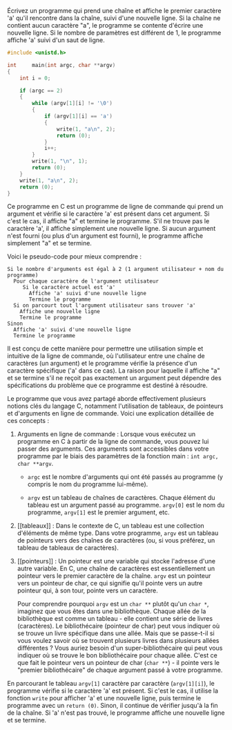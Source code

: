 Écrivez un programme qui prend une chaîne et affiche le premier caractère 'a' qu'il rencontre dans la chaîne, suivi d'une nouvelle ligne. Si la chaîne ne contient aucun caractère "a", le programme se contente d'écrire une nouvelle ligne. Si le nombre de paramètres est différent de 1, le programme affiche 'a' suivi d'un saut de ligne.


```c
#include <unistd.h>

int		main(int argc, char **argv)
{
	int i = 0;

	if (argc == 2)
	{
		while (argv[1][i] != '\0')
		{
			if (argv[1][i] == 'a')
			{
				write(1, "a\n", 2);
				return (0);
			}
			i++;
		}
		write(1, "\n", 1);
		return (0);
	}
	write(1, "a\n", 2);
	return (0);
}

```

Ce programme en C est un programme de ligne de commande qui prend un argument et vérifie si le caractère 'a' est présent dans cet argument. Si c'est le cas, il affiche "a" et termine le programme. S'il ne trouve pas le caractère 'a', il affiche simplement une nouvelle ligne. Si aucun argument n'est fourni (ou plus d'un argument est fourni), le programme affiche simplement "a" et se termine.

Voici le pseudo-code pour mieux comprendre :

```
Si le nombre d'arguments est égal à 2 (1 argument utilisateur + nom du programme) 
  Pour chaque caractère de l'argument utilisateur
     Si le caractère actuel est 'a'
       Affiche 'a' suivi d'une nouvelle ligne
       Termine le programme
  Si on parcourt tout l'argument utilisateur sans trouver 'a'
    Affiche une nouvelle ligne
    Termine le programme
Sinon
  Affiche 'a' suivi d'une nouvelle ligne
  Termine le programme
```

Il est conçu de cette manière pour permettre une utilisation simple et intuitive de la ligne de commande, où l'utilisateur entre une chaîne de caractères (un argument) et le programme vérifie la présence d'un caractère spécifique ('a' dans ce cas). La raison pour laquelle il affiche "a" et se termine s'il ne reçoit pas exactement un argument peut dépendre des spécifications du problème que ce programme est destiné à résoudre.

Le programme que vous avez partagé aborde effectivement plusieurs notions clés du langage C, notamment l'utilisation de tableaux, de pointeurs et d'arguments en ligne de commande. Voici une explication détaillée de ces concepts :

1. Arguments en ligne de commande : Lorsque vous exécutez un programme en C à partir de la ligne de commande, vous pouvez lui passer des arguments. Ces arguments sont accessibles dans votre programme par le biais des paramètres de la fonction main : `int argc, char **argv`.

   - `argc` est le nombre d'arguments qui ont été passés au programme (y compris le nom du programme lui-même).
   
   - `argv` est un tableau de chaînes de caractères. Chaque élément du tableau est un argument passé au programme. `argv[0]` est le nom du programme, `argv[1]` est le premier argument, etc.

2. [[tableaux]] : Dans le contexte de C, un tableau est une collection d'éléments de même type. Dans votre programme, `argv` est un tableau de pointeurs vers des chaînes de caractères (ou, si vous préférez, un tableau de tableaux de caractères).

3. [[pointeurs]] : Un pointeur est une variable qui stocke l'adresse d'une autre variable. En C, une chaîne de caractères est essentiellement un pointeur vers le premier caractère de la chaîne. `argv` est un pointeur vers un pointeur de char, ce qui signifie qu'il pointe vers un autre pointeur qui, à son tour, pointe vers un caractère.

   Pour comprendre pourquoi `argv` est un `char **` plutôt qu'un `char *`, imaginez que vous êtes dans une bibliothèque. 
   Chaque allée de la bibliothèque est comme un tableau - elle contient une série de livres (caractères). Le bibliothécaire (pointeur de char) peut vous indiquer où se trouve un livre spécifique dans une allée. 
   Mais que se passe-t-il si vous voulez savoir où se trouvent plusieurs livres dans plusieurs allées différentes ? 
   Vous auriez besoin d'un super-bibliothécaire qui peut vous indiquer où se trouve le bon bibliothécaire pour chaque allée. 
   C'est ce que fait le pointeur vers un pointeur de char (`char **`) - il pointe vers le "premier bibliothécaire" de chaque argument passé à votre programme.

En parcourant le tableau `argv[1]` caractère par caractère (`argv[1][i]`), le programme vérifie si le caractère 'a' est présent. Si c'est le cas, il utilise la fonction `write` pour afficher 'a' et une nouvelle ligne, puis termine le programme avec un `return (0)`. Sinon, il continue de vérifier jusqu'à la fin de la chaîne. Si 'a' n'est pas trouvé, le programme affiche une nouvelle ligne et se termine.